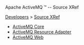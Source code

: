 Apache ActiveMQ ™ -- Source XRef 

[Developers](developers.html) > [Source XRef](source-xref.html)


*   [ActiveMQ Core](http://activemq.apache.org/maven/activemq-core/xref/)
*   [ActiveMQ Resource Adapter](http://activemq.apache.org/maven/activemq-ra/xref/)
*   [ActiveMQ Web](http://activemq.apache.org/maven/activemq-web/xref/)

